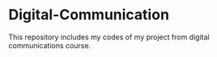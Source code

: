 # Digital-Communication
This repository includes my codes of my project from digital communications course.
